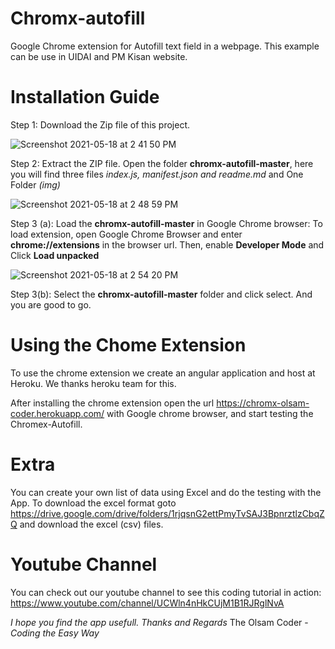 # Chromx-autofill
Google Chrome extension for Autofill text field in a webpage. This example can be use in UIDAI and PM Kisan website. 

# Installation Guide
Step 1: Download the Zip file of this project.

![Screenshot 2021-05-18 at 2 41 50 PM](https://user-images.githubusercontent.com/64904753/118625221-726ce680-b7e7-11eb-92be-a07b702f356d.png)

Step 2: Extract the ZIP file. Open the folder **chromx-autofill-master**, here you will find three files _index.js, manifest.json and readme.md_ and One Folder _(img)_

![Screenshot 2021-05-18 at 2 48 59 PM](https://user-images.githubusercontent.com/64904753/118626234-53228900-b7e8-11eb-9247-69859bad0a42.png)

Step 3 (a): Load the **chromx-autofill-master** in Google Chrome browser:
To load extension, open Google Chrome Browser and enter **chrome://extensions** in the browser url. Then, enable **Developer Mode** and Click **Load unpacked**

![Screenshot 2021-05-18 at 2 54 20 PM](https://user-images.githubusercontent.com/64904753/118628088-e7d9b680-b7e9-11eb-9a25-17ecf7fb8062.jpg)

Step 3(b): Select the **chromx-autofill-master** folder and click select. And you are good to go.


# Using the Chome Extension
To use the chrome extension we create an angular application and host at Heroku. We thanks heroku team for this.

After installing the chrome extension open the url https://chromx-olsam-coder.herokuapp.com/ with Google chrome browser, and start testing the Chromex-Autofill. 

# Extra
You can create your own list of data using Excel and do the testing with the App.
To download the excel format goto https://drive.google.com/drive/folders/1rjqsnG2ettPmyTvSAJ3BpnrztlzCbqZQ and download the excel (csv) files.

# Youtube Channel
You can check out our youtube channel to see this coding tutorial in action:
https://www.youtube.com/channel/UCWln4nHkCUjM1B1RJRglNvA


_I hope you find the app usefull. Thanks and Regards_
The Olsam Coder - _Coding the Easy Way_
